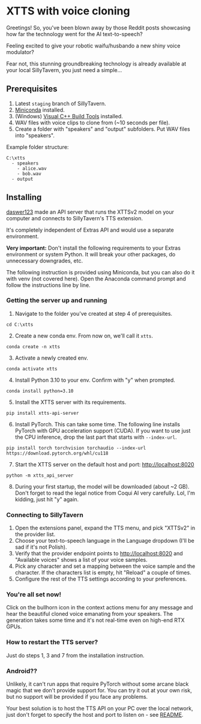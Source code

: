 # XTTS with voice cloning

Greetings! So, you've been blown away by those Reddit posts showcasing how far the technology went for the AI text-to-speech?

Feeling excited to give your robotic waifu/husbando a new shiny voice modulator?

Fear not, this stunning groundbreaking technology is already available at your local SillyTavern, you just need a simple...

## Prerequisites

1. Latest `staging` branch of SillyTavern.
2. [Miniconda](https://docs.conda.io/projects/miniconda/en/latest/miniconda-install.html) installed.
3. (Windows) [Visual C++ Build Tools](https://visualstudio.microsoft.com/visual-cpp-build-tools/) installed.
4. WAV files with voice clips to clone from (~10 seconds per file).
5. Create a folder with "speakers" and "output" subfolders. Put WAV files into "speakers".

Example folder structure:
```
C:\xtts
  - speakers
    - alice.wav
    - bob.wav
  - output
```

## Installing 

[daswer123](https://github.com/daswer123) made an API server that runs the XTTSv2 model on your computer and connects to SillyTavern's TTS extension.

It's completely independent of Extras API and would use a separate environment.

**Very important:** Don't install the following requirements to your Extras environment or system Python.
It will break your other packages, do unnecessary downgrades, etc.

The following instruction is provided using Miniconda, but you can also do it with venv (not covered here).
Open the Anaconda command prompt and follow the instructions line by line.

### Getting the server up and running

1. Navigate to the folder you've created at step 4 of prerequisites.
```
cd C:\xtts
```
2. Create a new conda env. From now on, we'll call it `xtts`.
```
conda create -n xtts
```
3. Activate a newly created env.
```
conda activate xtts
```
4. Install Python 3.10 to your env. Confirm with "y" when prompted.
```
conda install python=3.10
```
5. Install the XTTS server with its requirements.
```
pip install xtts-api-server
```
6. Install PyTorch. This can take some time. The following line installs PyTorch with GPU acceleration support (CUDA).
If you want to use just the CPU inference, drop the last part that starts with `--index-url`.
```
pip install torch torchvision torchaudio --index-url https://download.pytorch.org/whl/cu118
```
7. Start the XTTS server on the default host and port: <http://localhost:8020>
```
python -m xtts_api_server
```
8. During your first startup, the model will be downloaded (about ~2 GB).
Don't forget to read the legal notice from Coqui AI very carefully. Lol, I'm kidding, just hit "y" again.

### Connecting to SillyTavern

1. Open the extensions panel, expand the TTS menu, and pick "XTTSv2" in the provider list.
2. Choose your text-to-speech language in the Language dropdown (I'll be sad if it's not Polish).
3. Verify that the provider endpoint points to <http://localhost:8020> and "Available voices" shows a list of your voice samples.
4. Pick any character and set a mapping between the voice sample and the character.
If the characters list is empty, hit "Reload" a couple of times.
5. Configure the rest of the TTS settings according to your preferences.

### You're all set now!

Click on the bullhorn icon in the context actions menu for any message and hear the beautiful cloned voice emanating
from your speakers. The generation takes some time and it's not real-time even on high-end RTX GPUs.

### How to restart the TTS server?

Just do steps 1, 3 and 7 from the installation instruction.

### Android??

Unlikely, it can't run apps that require PyTorch without some arcane black magic that we don't provide support for. You can try it out at your own risk, but no support will be provided if you face any problems.

Your best solution is to host the TTS API on your PC over the local network, just don't forget to specify the host and port to listen on - see [README](https://github.com/daswer123/xtts-api-server/blob/main/README.md).
